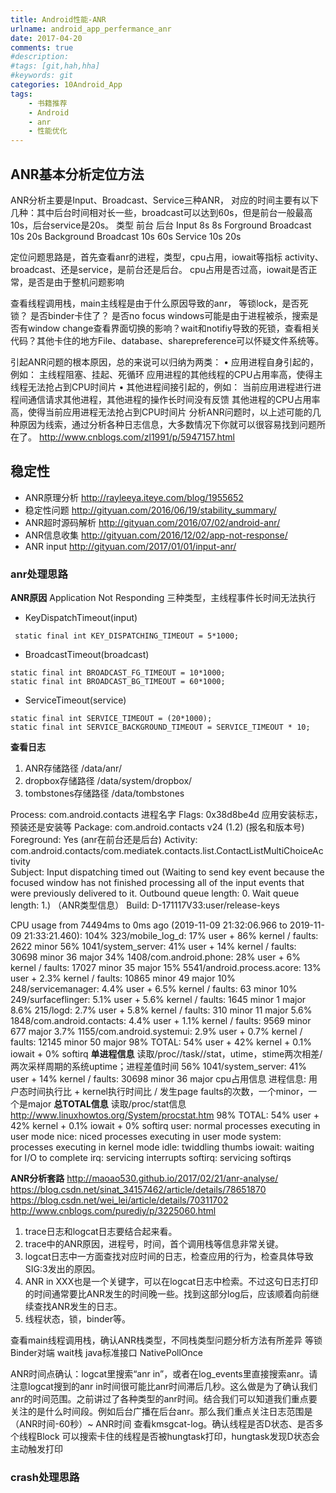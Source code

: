 ```yaml
---
title: Android性能-ANR
urlname: android_app_perfermance_anr
date: 2017-04-20
comments: true
#description: 
#tags: [git,hah,hha]
#keywords: git
categories: 10Android_App
tags:
    - 书籍推荐
    - Android
    - anr
    - 性能优化
---
```


## ANR基本分析定位方法

ANR分析主要是Input、Broadcast、Service三种ANR， 对应的时间主要有以下几种：其中后台时间相对长一些，broadcast可以达到60s，但是前台一般最高10s，后台service是20s。 
类型                  前台        后台
Input                   8s          8s
Forground Broadcast      10s         20s
Background Broadcast     10s         60s
Service                 10s         20s

定位问题思路是，首先查看anr的进程，类型，cpu占用，iowait等指标
activity、broadcast、还是service，是前台还是后台。
cpu占用是否过高，iowait是否正常，是否是由于整机问题影响

查看线程调用栈，main主线程是由于什么原因导致的anr， 等锁lock，是否死锁？ 是否binder卡住了？ 是否no focus windows可能是由于进程被杀，搜索是否有window change查看界面切换的影响？wait和notifiy导致的死锁，查看相关代码？其他卡住的地方File、database、sharepreference可以怀疑文件系统等。

引起ANR问题的根本原因，总的来说可以归纳为两类：
	• 应用进程自身引起的，例如：
主线程阻塞、挂起、死循环
应用进程的其他线程的CPU占用率高，使得主线程无法抢占到CPU时间片
	• 其他进程间接引起的，例如：
当前应用进程进行进程间通信请求其他进程，其他进程的操作长时间没有反馈
其他进程的CPU占用率高，使得当前应用进程无法抢占到CPU时间片
分析ANR问题时，以上述可能的几种原因为线索，通过分析各种日志信息，大多数情况下你就可以很容易找到问题所在了。
http://www.cnblogs.com/zl1991/p/5947157.html


## 稳定性
- ANR原理分析  http://rayleeya.iteye.com/blog/1955652
- 稳定性问题 http://gityuan.com/2016/06/19/stability_summary/
- ANR超时源码解析 http://gityuan.com/2016/07/02/android-anr/
- ANR信息收集 http://gityuan.com/2016/12/02/app-not-response/  
- ANR input  http://gityuan.com/2017/01/01/input-anr/

### anr处理思路
**ANR原因**
Application Not Responding 三种类型，主线程事件长时间无法执行
 - KeyDispatchTimeout(input)
```
 static final int KEY_DISPATCHING_TIMEOUT = 5*1000; 
```
- BroadcastTimeout(broadcast)
```    
static final int BROADCAST_FG_TIMEOUT = 10*1000;  
static final int BROADCAST_BG_TIMEOUT = 60*1000;  
```
- ServiceTimeout(service)
```
static final int SERVICE_TIMEOUT = (20*1000);
static final int SERVICE_BACKGROUND_TIMEOUT = SERVICE_TIMEOUT * 10;
```


**查看日志**
1. ANR存储路径  /data/anr/ 
2. dropbox存储路径   /data/system/dropbox/ 
2. tombstones存储路径  /data/tombstones

Process: com.android.contacts 进程名字
Flags: 0x38d8be4d 应用安装标志，预装还是安装等
Package: com.android.contacts v24 (1.2) (报名和版本号)
Foreground: Yes (anr在前台还是后台)
Activity: com.android.contacts/com.mediatek.contacts.list.ContactListMultiChoiceActivity  
Subject: Input dispatching timed out (Waiting to send key event because the focused window has not finished processing all of the input events that were previously delivered to it.  Outbound queue length: 0.  Wait queue length: 1.)   （ANR类型信息）
Build: D-171117V33:user/release-keys



CPU usage from 74494ms to 0ms ago (2019-11-09 21:32:06.966 to 2019-11-09 21:33:21.460):
  104% 323/mobile_log_d: 17% user + 86% kernel / faults: 2622 minor
  56% 1041/system_server: 41% user + 14% kernel / faults: 30698 minor 36 major
  34% 1408/com.android.phone: 28% user + 6% kernel / faults: 17027 minor 35 major
  15% 5541/android.process.acore: 13% user + 2.3% kernel / faults: 10865 minor 49 major
  10% 248/servicemanager: 4.4% user + 6.5% kernel / faults: 63 minor
  10% 249/surfaceflinger: 5.1% user + 5.6% kernel / faults: 1645 minor 1 major
  8.6% 215/logd: 2.7% user + 5.8% kernel / faults: 310 minor 11 major
  5.6% 1848/com.android.contacts: 4.4% user + 1.1% kernel / faults: 9569 minor 677 major
  3.7% 1155/com.android.systemui: 2.9% user + 0.7% kernel / faults: 12145 minor 50 major
98% TOTAL: 54% user + 42% kernel + 0.1% iowait + 0% softirq
**单进程信息**
读取/proc/<pid>/task/<pid>/stat，utime，stime两次相差/两次采样周期的系统uptime；进程差值时间
56% 1041/system_server: 41% user + 14% kernel / faults: 30698 minor 36 major
cpu占用信息  进程信息: 用户态时间执行比 + kernel执行时间比 / 发生page faults的次数，一个minor，一个是major
**总TOTAL信息**
读取/proc/stat信息  http://www.linuxhowtos.org/System/procstat.htm
98% TOTAL: 54% user + 42% kernel + 0.1% iowait + 0% softirq
user: normal processes executing in user mode
nice: niced processes executing in user mode
system: processes executing in kernel mode
idle: twiddling thumbs
iowait: waiting for I/O to complete
irq: servicing interrupts
softirq: servicing softirqs




**ANR分析套路**
http://maoao530.github.io/2017/02/21/anr-analyse/
https://blog.csdn.net/sinat_34157462/article/details/78651870
https://blog.csdn.net/wei_lei/article/details/70311702
http://www.cnblogs.com/purediy/p/3225060.html

1. trace日志和logcat日志要结合起来看。
1. trace中的ANR原因，进程号，时间，首个调用栈等信息非常关键。
1. logcat日志中一方面查找对应时间的日志，检查应用的行为，检查具体导致SIG:3发出的原因。
3. ANR in XXX也是一个关键字，可以在logcat日志中检索。不过这句日志打印的时间通常要比ANR发生的时间晚一些。找到这部分log后，应该顺着向前继续查找ANR发生的日志。
4. 线程状态，锁，binder等。


查看main线程调用栈，确认ANR栈类型，不同栈类型问题分析方法有所差异
等锁 
Binder对端
wait栈
java标准接口 
NativePollOnce

ANR时间点确认：logcat里搜索“anr in”，或者在log_events里直接搜索anr。请注意logcat搜到的anr in时间很可能比anr时间滞后几秒。这么做是为了确认我们anr的时间范围。之前讲过了各种类型的anr时间。结合我们可以知道我们重点要关注的是什么时间段。例如后台广播在后台anr。那么我们重点关注日志范围是 （ANR时间-60秒）~ ANR时间
查看kmsgcat-log。确认线程是否D状态、是否多个线程Block
可以搜索卡住的线程是否被hungtask打印，hungtask发现D状态会主动触发打印

### crash处理思路
